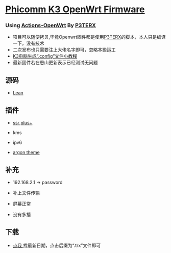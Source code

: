 # [Phicomm K3 OpenWrt Firmware](https://github.com/393435992/K3-OpenWrt/releases)

### Using [Actions-OpenWrt](https://github.com/P3TERX/Actions-OpenWrt) By  [**P3TERX**](https://p3terx.com/archives/build-openwrt-with-github-actions.html)
  -  项目可以随便拷贝,毕竟Openwrt固件都是使用[P3TERX](https://p3terx.com/archives/build-openwrt-with-github-actions.html)的脚本，本人只是编译一下，没有技术
  -  二次发布也只需要注上大佬名字即可，忽略本搬运工
  -  [K3电脑生成“.config”文件小教程](https://www.right.com.cn/forum/thread-7946451-1-1.html)
  -  最新固件若在恩山更新表示已经测试无问题
   
## 源码

- [Lean](https://github.com/coolsnowwolf/lede)


## 插件

   -  [ssr plus+](https://github.com/fw876/helloworld)
   
   -  kms
   
   -  ipv6

   - [argon theme](https://github.com/jerrykuku/luci-theme-argon)

## 补充
  
   -   192.168.2.1    →     password
     
   -   补上文件传输
      
   -   屏幕正常


   -    没有多播

## 下载

   -  [ 点我 ](https://github.com/393435992/Phicomm-K3-OpenWrt/releases)找最新日期，点击后缀为“.trx”文件即可
